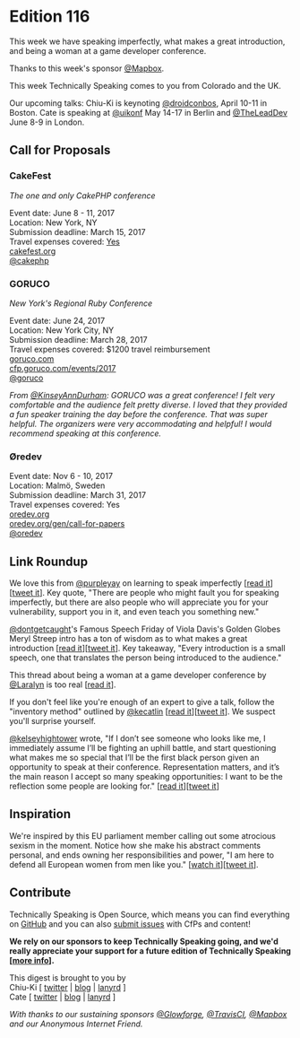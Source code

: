 # Edition 116

This week we have speaking imperfectly, what makes a great introduction, and being a woman at a game developer conference.

Thanks to this week's sponsor [@Mapbox](http://twitter.com/mapbox).

This week Technically Speaking comes to you from Colorado and the UK.

Our upcoming talks: Chiu-Ki is keynoting [@droidconbos](http://twitter.com/droidconbos), April 10-11 in Boston. Cate is speaking at [@uikonf](http://twitter.com/uikonf) May 14-17 in Berlin and [@TheLeadDev](http://twitter.com/theleaddev) June 8-9 in London.


## Call for Proposals

### CakeFest
*The one and only CakePHP conference*

Event date: June 8 - 11, 2017  
Location: New York, NY  
Submission deadline: March 15, 2017  
Travel expenses covered: [Yes](https://twitter.com/MeganKleyweg/status/840550715667947520)  
[cakefest.org](https://cakefest.org/)  
[@cakephp](https://twitter.com/cakephp/status/839807071507865602)


### GORUCO
*New York's Regional Ruby Conference*

Event date: June 24, 2017  
Location: New York City, NY  
Submission deadline: March 28, 2017  
Travel expenses covered: $1200 travel reimbursement  
[goruco.com](http://goruco.com/)  
[cfp.goruco.com/events/2017](http://cfp.goruco.com/events/2017)  
[@goruco](https://twitter.com/goruco)

*From [@KinseyAnnDurham](https://twitter.com/KinseyAnnDurham): GORUCO was a great conference! I felt very comfortable and the audience felt pretty diverse. I loved that they provided a fun speaker training the day before the conference. That was super helpful. The organizers were very accommodating and helpful! I would recommend speaking at this conference.*


### Øredev

Event date: Nov 6 - 10, 2017  
Location: Malmö, Sweden  
Submission deadline: March 31, 2017  
Travel expenses covered: Yes  
[oredev.org](http://www.oredev.org/)  
[oredev.org/gen/call-for-papers](http://www.oredev.org/gen/call-for-papers)  
[@oredev](https://twitter.com/oredev)


## Link Roundup

We love this from [@purpleyay](http://twitter.com/purpleyay) on learning to speak imperfectly [[read it](http://gwendolyn.io/learning-to-speak-imperfectly/)][[tweet it](https://twitter.com/home?status=Learning%20to%20Speak%20Imperfectly%20by%20%40purpleyay%20http%3A//gwendolyn.io/learning-to-speak-imperfectly/%20via%20%40techspeakdigest)]. Key quote, "There are people who might fault you for speaking imperfectly, but there are also people who will appreciate you for your vulnerability, support you in it, and even teach you something new."

[@dontgetcaught](http://twitter.com/dontgetcaught)'s Famous Speech Friday of Viola Davis's Golden Globes Meryl Streep intro has a ton of wisdom as to what makes a great introduction [[read it](http://eloquentwoman.blogspot.com/2017/02/famous-speech-friday-viola-daviss.html)][[tweet it](https://twitter.com/home?status=Famous%20Speech%20Friday%3A%20Viola%20Davis%27s%20Golden%20Globes%20Meryl%20Streep%20intro%20by%20%40dontgetcaught%20http%3A//eloquentwoman.blogspot.com/2017/02/famous-speech-friday-viola-daviss.html%20via%20%40techspeakdigest)]. Key takeaway, "Every introduction is a small speech, one that translates the person being introduced to the audience."

This thread about being a woman at a game developer conference by [@Laralyn](http://twitter.com/Laralyn) is too real [[read it](https://twitter.com/Laralyn/status/830172440776957952)].

If you don't feel like you're enough of an expert to give a talk, follow the "inventory method" outlined by [@kecatlin](http://twitter.com/kecatlin) [[read it](https://www.linkedin.com/pulse/you-dont-have-expert-share-your-expertise-karen-catlin)][[tweet it](https://twitter.com/home?status=You%20don%E2%80%99t%20have%20to%20be%20an%20expert%20to%20share%20your%20expertise%20by%20%40kecatlin%20https%3A//www.linkedin.com/pulse/you-dont-have-expert-share-your-expertise-karen-catlin%20via%20%40techspeakdigest)]. We suspect you'll surprise yourself.

[@kelseyhightower](http://twitter.com/kelseyhightower) wrote, "If I don’t see someone who looks like me, I immediately assume I’ll be fighting an uphill battle, and start questioning what makes me so special that I’ll be the first black person given an opportunity to speak at their conference. Representation matters, and it’s the main reason I accept so many speaking opportunities: I want to be the reflection some people are looking for." [[read it](https://medium.com/@kelseyhightower/tech-conferences-84d67cf994f6#.2rvdtnt6l)][[tweet it](https://twitter.com/home?status=Tech%20Conferences%20by%20%40kelseyhightower%20https%3A//medium.com/%40kelseyhightower/tech-conferences-84d67cf994f6%23.2rvdtnt6l%20via%20%40techspeakdigest)]

## Inspiration

We're inspired by this EU parliament member calling out some atrocious sexism in the moment. Notice how she make his abstract comments personal, and ends owning her responsibilities and power, "I am here to defend all European women from men like you." [[watch it](https://www.facebook.com/TelePolitics/videos/1124748420987424/)][[tweet it](https://twitter.com/home?status=EU%20parliament%20member%20calling%20out%20some%20atrocious%20sexism%20in%20the%20moment%20https%3A//www.facebook.com/TelePolitics/videos/1124748420987424/%20via%20%40techspeakdigest)].  

## Contribute

Technically Speaking is Open Source, which means you can find everything on [GitHub](https://github.com/catehstn/technically-speaking/) and you can also [submit issues](https://github.com/catehstn/technically-speaking/issues/new) with CfPs and content!

**We rely on our sponsors to keep Technically Speaking going, and we'd really appreciate your support for a future edition of Technically Speaking [[more info](http://www.techspeak.email/sponsorship/)].**  


This digest is brought to you by  
Chiu-Ki [ [twitter](https://twitter.com/chiuki) | [blog](http://blog.sqisland.com/) | [lanyrd](http://lanyrd.com/profile/chiuki/) ]  
Cate [ [twitter](https://twitter.com/catehstn) | [blog](http://www.cate.blog/) | [lanyrd](http://lanyrd.com/profile/catehstn/) ]

*With thanks to our sustaining sponsors [@Glowforge](http://twitter.com/glowforge), [@TravisCI](http://twitter.com/travisci), [@Mapbox](http://twitter.com/mapbox) and our Anonymous Internet Friend.*
